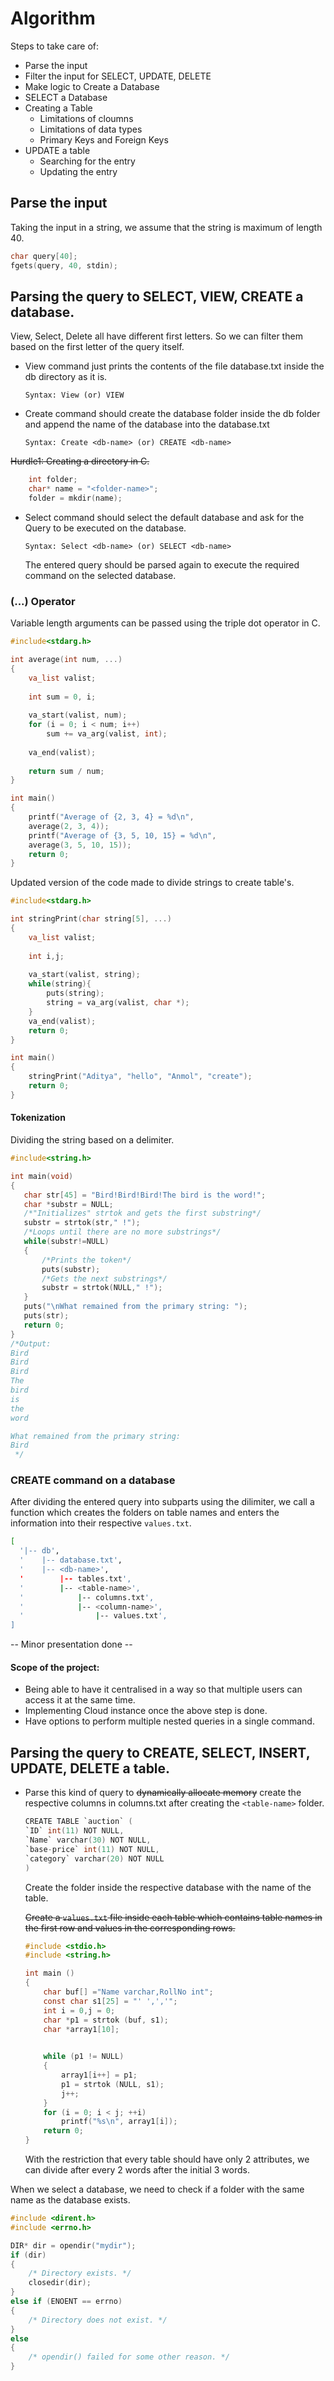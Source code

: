 # Algorithm
Steps to take care of: 

- Parse the input
- Filter the input for SELECT, UPDATE, DELETE
- Make logic to Create a Database
- SELECT a Database
- Creating a Table
  * Limitations of cloumns
  * Limitations of data types
  * Primary Keys and Foreign Keys
- UPDATE a table 
  * Searching for the entry
  * Updating the entry  

## Parse the input

Taking the input in a string, we assume that the string is maximum of length 40. 
```c
char query[40];
fgets(query, 40, stdin);
```
## Parsing the query to SELECT, VIEW, CREATE a database. 
View, Select, Delete all have different first letters. So we can filter them based on the first letter of the query itself. 

- View command just prints the contents of the file database.txt inside the db directory as it is. 

    `Syntax: View (or) VIEW`
- Create command should create the database folder inside the db folder and append the name of the database into the database.txt

    `Syntax: Create <db-name> (or) CREATE <db-name>`

~~Hurdle1: Creating a directory in C.~~
```c
    int folder;
    char* name = "<folder-name>";
    folder = mkdir(name);
```

- Select command should select the default database and ask for the Query to be executed on the database. 

    `Syntax: Select <db-name> (or) SELECT <db-name>`

    The entered query should be parsed again to execute the required command on the selected database.
### (...) Operator
Variable length arguments can be passed using the triple dot operator in C.
```c
#include<stdarg.h> 

int average(int num, ...) 
{ 
    va_list valist; 
  
    int sum = 0, i; 
  
    va_start(valist, num); 
    for (i = 0; i < num; i++)  
        sum += va_arg(valist, int); 
  
    va_end(valist); 
  
    return sum / num; 
}

int main() 
{
    printf("Average of {2, 3, 4} = %d\n", 
    average(2, 3, 4)); 
    printf("Average of {3, 5, 10, 15} = %d\n", 
    average(3, 5, 10, 15)); 
    return 0; 
}
```
Updated version of the code made to divide strings to create table's.
```c
#include<stdarg.h> 

int stringPrint(char string[5], ...) 
{
    va_list valist; 
  
    int i,j; 
  
    va_start(valist, string);
    while(string){
        puts(string);
        string = va_arg(valist, char *);
    }
    va_end(valist); 
    return 0; 
}

int main() 
{
    stringPrint("Aditya", "hello", "Anmol", "create"); 
    return 0; 
}
```
#### Tokenization 
Dividing the string based on a delimiter. 
```c
#include<string.h>

int main(void)
{
   char str[45] = "Bird!Bird!Bird!The bird is the word!";
   char *substr = NULL;
   /*"Initializes" strtok and gets the first substring*/
   substr = strtok(str," !");
   /*Loops until there are no more substrings*/
   while(substr!=NULL)
   {
       /*Prints the token*/
       puts(substr);
       /*Gets the next substrings*/
       substr = strtok(NULL," !");
   }
   puts("\nWhat remained from the primary string: ");
   puts(str);
   return 0;
}
/*Output:
Bird
Bird
Bird
The
bird
is
the
word

What remained from the primary string:
Bird
 */
```
### CREATE command on a database
After dividing the entered query into subparts using the dilimiter, we call a function which creates the folders on table names and enters the information into their respective `values.txt`.

```bash
[ 
  '|-- db',
  '    |-- database.txt',
  '    |-- <db-name>',
  '        |-- tables.txt',
  '        |-- <table-name>',
  '            |-- columns.txt',
  '            |-- <column-name>',
  '                |-- values.txt',
]
```
-- Minor presentation done -- 
#### Scope of the project: 

- Being able to have it centralised in a way so that multiple users can access it at the same time. 
- Implementing Cloud instance once the above step is done.
- Have options to perform multiple nested queries in a single command.

## Parsing the query to CREATE, SELECT, INSERT, UPDATE, DELETE a table. 

-   Parse this kind of query to ~~dynamically allocate memory~~ create the respective columns in columns.txt after creating the `<table-name>` folder.
    ```c
    CREATE TABLE `auction` (
    `ID` int(11) NOT NULL,
    `Name` varchar(30) NOT NULL,
    `base-price` int(11) NOT NULL,
    `category` varchar(20) NOT NULL
    )
    ```
    Create the folder inside the respective database with the name of the table. 

    ~~Create a `values.txt` file inside each table which contains table names in the first row and values in the corresponding rows.~~

    ```c
    #include <stdio.h>
    #include <string.h>

    int main ()
    {
        char buf[] ="Name varchar,RollNo int";
        const char s1[25] = "' ',','";
        int i = 0,j = 0;
        char *p1 = strtok (buf, s1);
        char *array1[10];

        
        while (p1 != NULL)
        {
            array1[i++] = p1;
            p1 = strtok (NULL, s1);
            j++;
        }
        for (i = 0; i < j; ++i)  
            printf("%s\n", array1[i]);
        return 0;
    }
    ```
    With the restriction that every table should have only 2 attributes, we can divide after every 2 words after the initial 3 words. 

When we select a database, we need to check if a folder with the same name as the database exists. 
```c
#include <dirent.h>
#include <errno.h>

DIR* dir = opendir("mydir");
if (dir)
{
    /* Directory exists. */
    closedir(dir);
}
else if (ENOENT == errno)
{
    /* Directory does not exist. */
}
else
{
    /* opendir() failed for some other reason. */
}
```